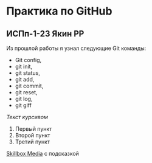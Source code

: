 # Практика по GitHub
## ИСПп-1-23 Якин РР
Из прошлой работы я узнал следующие Git команды: 
* Git config, 
* git init, 
* git status, 
* git add, 
* git commit, 
* git reset, 
* git log, 
* git giff

*Текст курсивом*

1. Первый пункт
2. Второй пункт
3. Третий пункт

[Skillbox Media](https://skillbox.ru/media/ "Всплывающая подсказка") с подсказкой